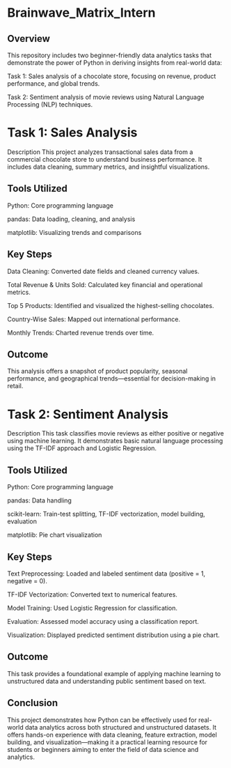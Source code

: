 # Brainwave_Matrix_Intern

## Overview

This repository includes two beginner-friendly data analytics tasks that demonstrate the power of Python in deriving insights from real-world data:

Task 1: Sales analysis of a chocolate store, focusing on revenue, product performance, and global trends.

Task 2: Sentiment analysis of movie reviews using Natural Language Processing (NLP) techniques.

# Task 1: Sales Analysis
Description
This project analyzes transactional sales data from a commercial chocolate store to understand business performance. It includes data cleaning, summary metrics, and insightful visualizations.

## Tools Utilized
Python: Core programming language

pandas: Data loading, cleaning, and analysis

matplotlib: Visualizing trends and comparisons

## Key Steps
Data Cleaning: Converted date fields and cleaned currency values.

Total Revenue & Units Sold: Calculated key financial and operational metrics.

Top 5 Products: Identified and visualized the highest-selling chocolates.

Country-Wise Sales: Mapped out international performance.

Monthly Trends: Charted revenue trends over time.

## Outcome
This analysis offers a snapshot of product popularity, seasonal performance, and geographical trends—essential for decision-making in retail.

# Task 2: Sentiment Analysis
Description
This task classifies movie reviews as either positive or negative using machine learning. It demonstrates basic natural language processing using the TF-IDF approach and Logistic Regression.

## Tools Utilized
Python: Core programming language

pandas: Data handling

scikit-learn: Train-test splitting, TF-IDF vectorization, model building, evaluation

matplotlib: Pie chart visualization

## Key Steps
Text Preprocessing: Loaded and labeled sentiment data (positive = 1, negative = 0).

TF-IDF Vectorization: Converted text to numerical features.

Model Training: Used Logistic Regression for classification.

Evaluation: Assessed model accuracy using a classification report.

Visualization: Displayed predicted sentiment distribution using a pie chart.

## Outcome
This task provides a foundational example of applying machine learning to unstructured data and understanding public sentiment based on text.

## Conclusion
This project demonstrates how Python can be effectively used for real-world data analytics across both structured and unstructured datasets. It offers hands-on experience with data cleaning, feature extraction, model building, and visualization—making it a practical learning resource for students or beginners aiming to enter the field of data science and analytics.
